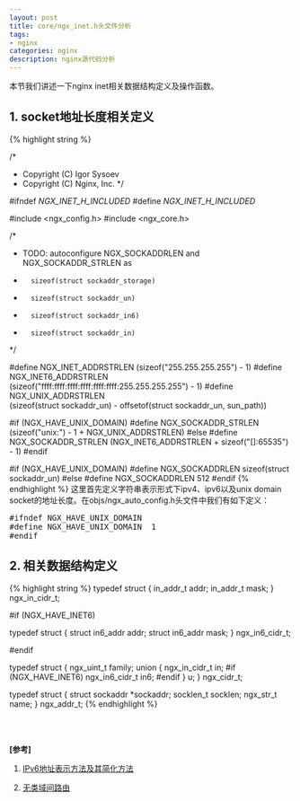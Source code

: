 ```yaml
---
layout: post
title: core/ngx_inet.h头文件分析
tags:
- nginx
categories: nginx
description: nginx源代码分析
---
```



本节我们讲述一下nginx inet相关数据结构定义及操作函数。


<!-- more -->


## 1. socket地址长度相关定义
{% highlight string %}

/*
 * Copyright (C) Igor Sysoev
 * Copyright (C) Nginx, Inc.
 */


#ifndef _NGX_INET_H_INCLUDED_
#define _NGX_INET_H_INCLUDED_


#include <ngx_config.h>
#include <ngx_core.h>


/*
 * TODO: autoconfigure NGX_SOCKADDRLEN and NGX_SOCKADDR_STRLEN as
 *       sizeof(struct sockaddr_storage)
 *       sizeof(struct sockaddr_un)
 *       sizeof(struct sockaddr_in6)
 *       sizeof(struct sockaddr_in)
 */

#define NGX_INET_ADDRSTRLEN   (sizeof("255.255.255.255") - 1)
#define NGX_INET6_ADDRSTRLEN                                                 \
    (sizeof("ffff:ffff:ffff:ffff:ffff:ffff:255.255.255.255") - 1)
#define NGX_UNIX_ADDRSTRLEN                                                  \
    (sizeof(struct sockaddr_un) - offsetof(struct sockaddr_un, sun_path))

#if (NGX_HAVE_UNIX_DOMAIN)
#define NGX_SOCKADDR_STRLEN   (sizeof("unix:") - 1 + NGX_UNIX_ADDRSTRLEN)
#else
#define NGX_SOCKADDR_STRLEN   (NGX_INET6_ADDRSTRLEN + sizeof("[]:65535") - 1)
#endif

#if (NGX_HAVE_UNIX_DOMAIN)
#define NGX_SOCKADDRLEN       sizeof(struct sockaddr_un)
#else
#define NGX_SOCKADDRLEN       512
#endif
{% endhighlight %}
这里首先定义字符串表示形式下ipv4、ipv6以及unix domain socket的地址长度。在objs/ngx_auto_config.h头文件中我们有如下定义：
<pre>
#ifndef NGX_HAVE_UNIX_DOMAIN
#define NGX_HAVE_UNIX_DOMAIN  1
#endif
</pre>

## 2. 相关数据结构定义
{% highlight string %}
typedef struct {
    in_addr_t                 addr;
    in_addr_t                 mask;
} ngx_in_cidr_t;


#if (NGX_HAVE_INET6)

typedef struct {
    struct in6_addr           addr;
    struct in6_addr           mask;
} ngx_in6_cidr_t;

#endif


typedef struct {
    ngx_uint_t                family;
    union {
        ngx_in_cidr_t         in;
#if (NGX_HAVE_INET6)
        ngx_in6_cidr_t        in6;
#endif
    } u;
} ngx_cidr_t;


typedef struct {
    struct sockaddr          *sockaddr;
    socklen_t                 socklen;
    ngx_str_t                 name;
} ngx_addr_t;
{% endhighlight %}



<br />
<br />

**[参考]**

1. [IPv6地址表示方法及其简化方法](http://www.sohu.com/a/132928812_470081)

2. [无类域间路由](https://baike.baidu.com/item/%E6%97%A0%E7%B1%BB%E5%9F%9F%E9%97%B4%E8%B7%AF%E7%94%B1/240168?fr=aladdin&fromid=3695195&fromtitle=CIDR)


<br />
<br />
<br />


